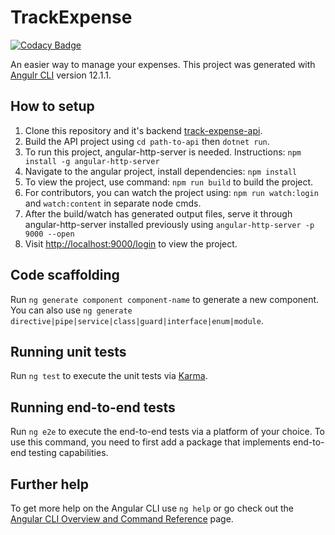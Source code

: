# TrackExpense

[![Codacy Badge](https://api.codacy.com/project/badge/Grade/53747bd0e6f0454abf7554b8b7f90639)](https://app.codacy.com/gh/suvrat29/track-expense?utm_source=github.com&utm_medium=referral&utm_content=suvrat29/track-expense&utm_campaign=Badge_Grade_Settings)

An easier way to manage your expenses.
This project was generated with [Angulr CLI](https://github.com/angular/angular-cli) version 12.1.1.

## How to setup

1) Clone this repository and it's backend [track-expense-api](https://github.com/suvrat29/track-expense.api).
2) Build the API project using `cd path-to-api` then `dotnet run`.
3) To run this project, angular-http-server is needed. Instructions: `npm install -g angular-http-server`
4) Navigate to the angular project, install dependencies: `npm install`
6) To view the project, use command: `npm run build` to build the project.
7) For contributors, you can watch the project using: `npm run watch:login` and `watch:content` in separate node cmds.
8) After the build/watch has generated output files, serve it through angular-http-server installed previously using `angular-http-server -p 9000 --open`
9) Visit [http://localhost:9000/login]() to view the project.

## Code scaffolding

Run `ng generate component component-name` to generate a new component. You can also use `ng generate directive|pipe|service|class|guard|interface|enum|module`.

## Running unit tests

Run `ng test` to execute the unit tests via [Karma](https://karma-runner.github.io).

## Running end-to-end tests

Run `ng e2e` to execute the end-to-end tests via a platform of your choice. To use this command, you need to first add a package that implements end-to-end testing capabilities.

## Further help

To get more help on the Angular CLI use `ng help` or go check out the [Angular CLI Overview and Command Reference](https://angular.io/cli) page.
